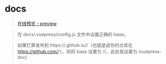 # docs
>  [在线预览 - preview](https://mingzu.github.io/vuepress-doc/)


>在 docs/.vuepress/config.js 文件中设置正确的 base。

>如果打算发布到 https://<USERNAME>.github.io/<REPO>/（也就是说你的仓库在 https://github.com/<USERNAME>/<REPO>），则将 base 设置为 /<REPO>/，此处我设置为 /vuepress-doc/
